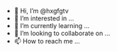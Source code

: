 - 👋 Hi, I’m @hxgfgtv
- 👀 I’m interested in ...
- 🌱 I’m currently learning ...
- 💞️ I’m looking to collaborate on ...
- 📫 How to reach me ...

<!---
hxgfgtv/hxgfgtv is a ✨ special ✨ repository because its `README.md` (this file) appears on your GitHub profile.
You can click the Preview link to take a look at your changes.
--->
